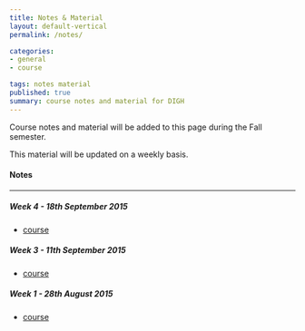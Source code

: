 ```yaml
---
title: Notes & Material
layout: default-vertical
permalink: /notes/

categories:
- general
- course

tags: notes material
published: true
summary: course notes and material for DIGH
---
```


Course notes and material will be added to this page during the Fall semester.

This material will be updated on a weekly basis.

#### Notes

***

##### Week 4 - 18th September 2015
  * [course](/assets/docs/digh-week4.pdf)

##### Week 3 - 11th September 2015
  * [course](/assets/docs/digh-week3.pdf)

##### Week 1 - 28th August 2015
  * [course](/assets/docs/digh-week1.pdf)

